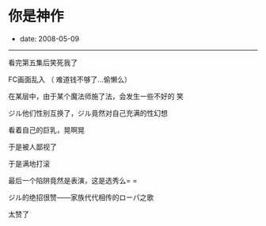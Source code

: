 # 你是神作

- date: 2008-05-09

--------------------------


看完第五集后笑死我了

FC画面乱入 （ 难道钱不够了...偷懒么）

在某层中，由于某个魔法师施了法，会发生一些不好的 笑

ジル他们性别互换了，ジル竟然对自己充满的性幻想

看着自己的巨乳，晃啊晃

于是被人鄙视了

于是满地打滚

最后一个陷阱竟然是表演，这是选秀么= =

ジル的绝招很赞——家族代代相传的ローパ之歌

太赞了
